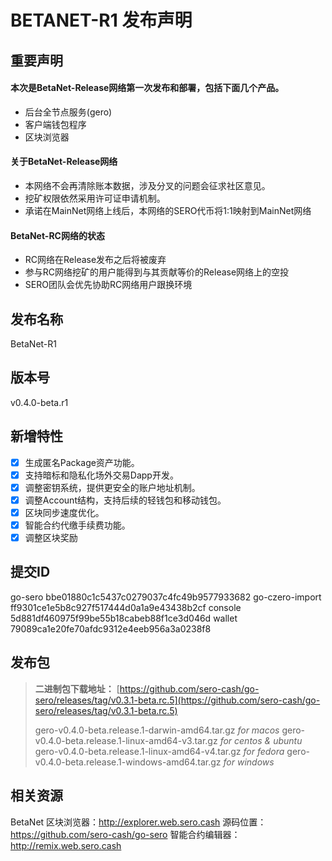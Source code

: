 # BETANET-R1 发布声明



## 重要声明

#### 本次是BetaNet-Release网络第一次发布和部署，包括下面几个产品。

* 后台全节点服务(gero)
* 客户端钱包程序
* 区块浏览器

#### 关于BetaNet-Release网络

- 本网络不会再清除账本数据，涉及分叉的问题会征求社区意见。
- 挖矿权限依然采用许可证申请机制。
- 承诺在MainNet网络上线后，本网络的SERO代币将1:1映射到MainNet网络

#### BetaNet-RC网络的状态

* RC网络在Release发布之后将被废弃
* 参与RC网络挖矿的用户能得到与其贡献等价的Release网络上的空投
* SERO团队会优先协助RC网络用户跟换环境

## 发布名称

BetaNet-R1

## 版本号

v0.4.0-beta.r1

## 新增特性

- [x] 生成匿名Package资产功能。
- [x] 支持暗标和隐私化场外交易Dapp开发。
- [x] 调整密钥系统，提供更安全的账户地址机制。
- [x] 调整Account结构，支持后续的轻钱包和移动钱包。
- [x] 区块同步速度优化。
- [x] 智能合约代缴手续费功能。
- [x] 调整区块奖励 

## 提交ID

go-sero bbe01880c1c5437c0279037c4fc49b9577933682
go-czero-import ff9301ce1e5b8c927f517444d0a1a9e43438b2cf
console 5d881df460975f99be55b18cabeb88f1ce3d046d
wallet 79089ca1e20fe70afdc9312e4eeb956a3a0238f8

## 发布包

> **二进制包下载地址：**
> [https://github.com/sero-cash/go-sero/releases/tag/v0.3.1-beta.rc.5](https://github.com/sero-cash/go-sero/releases/tag/v0.3.1-beta.rc.5)
>
> gero-v0.4.0-beta.release.1-darwin-amd64.tar.gz  _for macos_
> gero-v0.4.0-beta.release.1-linux-amd64-v3.tar.gz  _for centos & ubuntu_
> gero-v0.4.0-beta.release.1-linux-amd64-v4.tar.gz  _for fedora_
> gero-v0.4.0-beta.release.1-windows-amd64.tar.gz  _for windows_

## 相关资源

BetaNet 区块浏览器：http://explorer.web.sero.cash
源码位置：https://github.com/sero-cash/go-sero
智能合约编辑器：http://remix.web.sero.cash

